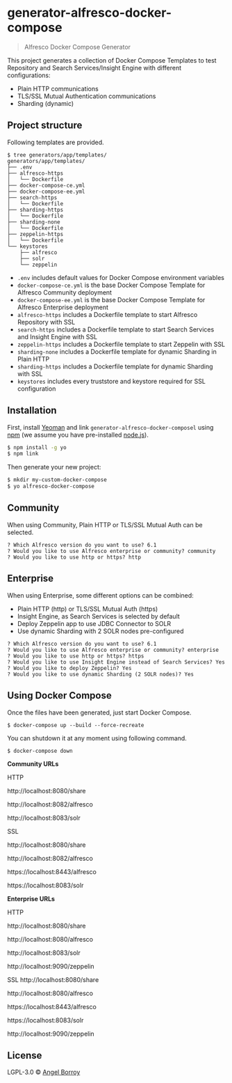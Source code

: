 # generator-alfresco-docker-compose
> Alfresco Docker Compose Generator

This project generates a collection of Docker Compose Templates to test Repository and Search Services/Insight Engine with different configurations:

* Plain HTTP communications
* TLS/SSL Mutual Authentication communications
* Sharding (dynamic)

## Project structure

Following templates are provided.

```
$ tree generators/app/templates/
generators/app/templates/
├── .env
├── alfresco-https
│   └── Dockerfile
├── docker-compose-ce.yml
├── docker-compose-ee.yml
├── search-https
│   └── Dockerfile
├── sharding-https
│   └── Dockerfile
├── sharding-none
│   └── Dockerfile
├── zeppelin-https
│   └── Dockerfile
└── keystores
    ├── alfresco
    ├── solr
    └── zeppelin
```

* `.env` includes default values for Docker Compose environment variables
* `docker-compose-ce.yml` is the base Docker Compose Template for Alfresco Community deployment
* `docker-compose-ee.yml` is the base Docker Compose Template for Alfresco Enterprise deployment
* `alfresco-https` includes a Dockerfile template to start Alfresco Repository with SSL
* `search-https` includes a Dockerfile template to start Search Services and Insight Engine with SSL
* `zeppelin-https` includes a Dockerfile template to start Zeppelin with SSL
* `sharding-none` includes a Dockerfile template for dynamic Sharding in Plain HTTP
* `sharding-https` includes a Dockerfile template for dynamic Sharding with SSL
* `keystores` includes every truststore and keystore required for SSL configuration


## Installation

First, install [Yeoman](http://yeoman.io) and link `generator-alfresco-docker-composel` using [npm](https://www.npmjs.com/) (we assume you have pre-installed [node.js](https://nodejs.org/)).

```bash
$ npm install -g yo
$ npm link
```

Then generate your new project:

```bash
$ mkdir my-custom-docker-compose
$ yo alfresco-docker-compose
```

## Community

When using Community, Plain HTTP or TLS/SSL Mutual Auth can be selected.

```
? Which Alfresco version do you want to use? 6.1
? Would you like to use Alfresco enterprise or community? community
? Would you like to use http or https? http
```

## Enterprise

When using Enterprise, some different options can be combined:

* Plain HTTP (http) or TLS/SSL Mutual Auth (https)
* Insight Engine, as Search Services is selected by default
* Deploy Zeppelin app to use JDBC Connector to SOLR
* Use dynamic Sharding with 2 SOLR nodes pre-configured

```
? Which Alfresco version do you want to use? 6.1
? Would you like to use Alfresco enterprise or community? enterprise
? Would you like to use http or https? https
? Would you like to use Insight Engine instead of Search Services? Yes
? Would you like to deploy Zeppelin? Yes
? Would you like to use dynamic Sharding (2 SOLR nodes)? Yes
```

## Using Docker Compose

Once the files have been generated, just start Docker Compose.

```
$ docker-compose up --build --force-recreate
```

You can shutdown it at any moment using following command.

```
$ docker-compose down
```

**Community URLs**

HTTP

http://localhost:8080/share

http://localhost:8082/alfresco

http://localhost:8083/solr

SSL

http://localhost:8080/share

http://localhost:8082/alfresco

https://localhost:8443/alfresco

https://localhost:8083/solr

**Enterprise URLs**

HTTP

http://localhost:8080/share

http://localhost:8080/alfresco

http://localhost:8083/solr

http://localhost:9090/zeppelin

SSL
http://localhost:8080/share

http://localhost:8080/alfresco

https://localhost:8443/alfresco

https://localhost:8083/solr

http://localhost:9090/zeppelin


## License

LGPL-3.0 © [Angel Borroy]()
